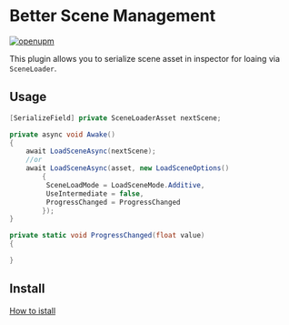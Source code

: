 # Better Scene Management
[![openupm](https://img.shields.io/npm/v/com.uurha.betterscenemanagement?label=openupm&registry_uri=https://package.openupm.com)](https://openupm.com/packages/com.uurha.betterscenemanagement/)

This plugin allows you to serialize scene asset in inspector for loaing via `SceneLoader`.

## Usage
```c#
[SerializeField] private SceneLoaderAsset nextScene;

private async void Awake()
{
    await LoadSceneAsync(nextScene);
    //or
    await LoadSceneAsync(asset, new LoadSceneOptions()
        {
         SceneLoadMode = LoadSceneMode.Additive,
         UseIntermediate = false,
         ProgressChanged = ProgressChanged
        });
}

private static void ProgressChanged(float value)
{ 

}
```

## Install
[How to istall](https://github.com/uurha/BetterPluginCollection/wiki/How-to-install)
